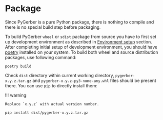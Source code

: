 # Package

Since PyGerber is a pure Python package, there is nothing to compile and there is no
special build step before packaging.

To build PyGerber `wheel` or `sdist` package from source you have to first set up
development environment as described in [Environment setup](./10_env_setup.md) section.
After completing initial setup of development environment, you should have
[poetry](https://pypi.org/project/poetry/) installed on your system. To build both wheel
and source distribution packages, use following command:

```
poetry build
```

Check `dist` directory within current working directory, `pygerber-x.y.z.tar.gz` and
`pygerber-x.y.z-py3-none-any.whl` files should be present there. You can use `pip` to
directly install them:

!!! warning

    Replace `x.y.z` with actual version number.

```
pip install dist/pygerber-x.y.z.tar.gz
```
